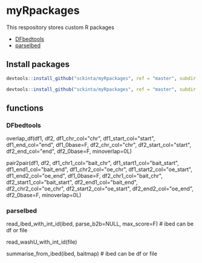 # myRpackages
This respository stores custom R packages
- [DFbedtools](./DFbedtools)
- [parseIbed](./parseIbed)

## Install packages
```R
devtools::install_github("sckinta/myRpackages", ref = "master", subdir = "parseIbed")

devtools::install_github("sckinta/myRpackages", ref = "master", subdir = "DFbedtools")
```

## functions

### DFbedtools
overlap_df(df1, df2, df1_chr_col="chr", df1_start_col="start", df1_end_col="end", df1_0base=F, df2_chr_col="chr", df2_start_col="start", df2_end_col="end", df2_0base=F, minoverlap=0L)

pair2pair(df1, df2, df1_chr1_col="bait_chr", df1_start1_col="bait_start", df1_end1_col="bait_end", df1_chr2_col="oe_chr", df1_start2_col="oe_start", df1_end2_col="oe_end", df1_0base=F, df2_chr1_col="bait_chr", df2_start1_col="bait_start", df2_end1_col="bait_end", df2_chr2_col="oe_chr", df2_start2_col="oe_start", df2_end2_col="oe_end", df2_0base=F, minoverlap=0L)

### parseIbed
read_ibed_with_int_id(ibed, parse_b2b=NULL, max_score=F) # ibed can be df or file

read_washU_with_int_id(file)

summarise_from_ibed(ibed, baitmap) # ibed can be df or file


